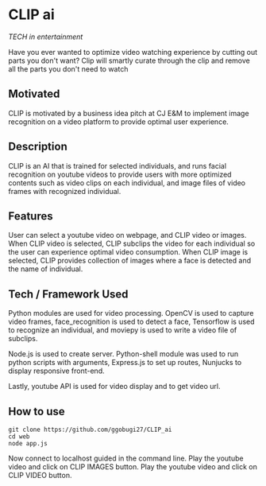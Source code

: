# CLIP ai

*TECH in entertainment*

Have you ever wanted to optimize video watching experience by cutting out parts you don't want? Clip will smartly curate through the clip and remove all the parts you don't need to watch

## Motivated

CLIP is motivated by a business idea pitch at CJ E&M to implement image recognition on a video platform to provide optimal user experience.

## Description

CLIP is an AI that is trained for selected individuals, and runs facial recognition on youtube videos to provide users with more optimized contents such as video clips on each individual, and image files of video frames with recognized individual. 

## Features 

User can select a youtube video on webpage, and CLIP video or images. 
When CLIP video is selected, CLIP subclips the video for each individual so the user can experience optimal video consumption. When CLIP image is selected, CLIP provides collection of images where a face is detected and the name of individual.


## Tech / Framework Used

Python modules are used for video processing. OpenCV is used to capture video frames, face_recognition is used to detect a face, Tensorflow is used to recognize an individual, and moviepy is used to write a video file of subclips. 

Node.js is used to create server. Python-shell module was used to run python scripts with arguments, Express.js to set up routes, Nunjucks to display responsive front-end.

Lastly, youtube API is used for video display and to get video url.  


## How to use

```
git clone https://github.com/ggobugi27/CLIP_ai
cd web
node app.js
```
Now connect to localhost guided in the command line. 
Play the youtube video and click on CLIP IMAGES button. 
Play the youtube video and click on CLIP VIDEO button. 

